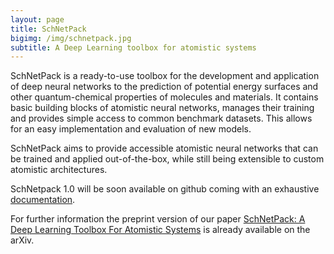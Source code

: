 ```yaml
---
layout: page
title: SchNetPack 
bigimg: /img/schnetpack.jpg
subtitle: A Deep Learning toolbox for atomistic systems  
---
```


SchNetPack is a ready-to-use toolbox for the development and application of deep neural networks to the prediction of potential energy surfaces and other quantum-chemical properties of molecules and materials. It contains basic building blocks of atomistic neural networks, manages their training and provides simple access to common benchmark datasets. This allows for an easy implementation and evaluation of new models.

SchNetPack aims to provide accessible atomistic neural networks that can be trained and applied out-of-the-box, while still being extensible to custom atomistic architectures. 

SchNetpack 1.0 will be soon available on github coming with an exhaustive [documentation](https://schnetpack.readthedocs.io/en/stable/).

For further information the preprint version of our paper [SchNetPack: A Deep Learning Toolbox For Atomistic Systems](https://arxiv.org/abs/1809.01072) is already available on the arXiv. 
